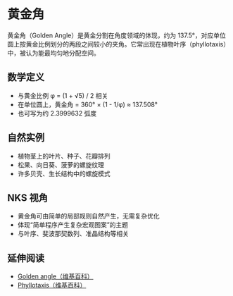 # 黄金角

黄金角（Golden Angle）是黄金分割在角度领域的体现，约为 137.5°，对应单位圆上按黄金比例划分的两段之间较小的夹角。它常出现在植物叶序（phyllotaxis）中，被认为能最均匀地分配空间。

## 数学定义
- 与黄金比例 φ = (1 + √5) / 2 相关
- 在单位圆上，黄金角 = 360° × (1 - 1/φ) ≈ 137.508°
- 也可写为约 2.3999632 弧度

## 自然实例
- 植物茎上的叶片、种子、花瓣排列
- 松果、向日葵、菠萝的螺旋纹理
- 许多贝壳、生长结构中的螺旋模式

## NKS 视角
- 黄金角可由简单的局部规则自然产生，无需复杂优化
- 体现“简单程序产生复杂宏观图案”的主题
- 与叶序、斐波那契数列、准晶结构等相关

## 延伸阅读
- [Golden angle（维基百科）](https://en.wikipedia.org/wiki/Golden_angle)
- [Phyllotaxis（维基百科）](https://en.wikipedia.org/wiki/Phyllotaxis)
